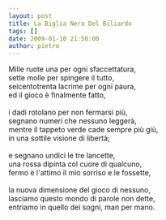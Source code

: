 ```yaml
---
layout: post
title: La Biglia Nera Del Biliardo
tags: []
date: 2009-01-10 21:50:00
author: pietro
---
```

Mille ruote una per ogni sfaccettatura,<br/>sette molle per spingere il tutto,<br/>seicentotrenta lacrime per ogni paura,<br/>ed il gioco è finalmente fatto,<br/><br/>i dadi rotolano per non fermarsi più,<br/>segnano numeri che nessuno leggerà,<br/>mentre il tappeto verde cade sempre più giù,<br/>in una sottile visione di libertà;<br/><br/>e segnano undici le tre lancette,<br/>una rossa dipinta col cuore di qualcuno,<br/>fermo è l'attimo il mio sorriso e le fossette,<br/><br/>la nuova dimensione del gioco di nessuno,<br/>lasciamo questo mondo di parole non dette,<br/>entriamo in quello dei sogni, man per mano.
